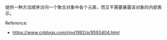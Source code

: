 提供一种方法顺序访问一个聚合对象中各个元素，而又不需要暴露该对象的内部表示。



Reference:
+ https://www.cnblogs.com/ring1992/p/9593404.html